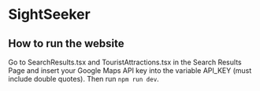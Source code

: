 # SightSeeker
## How to run the website
Go to SearchResults.tsx and TouristAttractions.tsx in the Search Results Page and insert your Google Maps API key into the variable API_KEY (must include double quotes). Then run ```npm run dev```.
